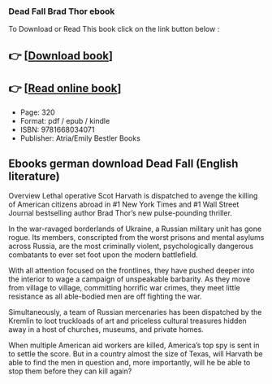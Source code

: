 ### Dead Fall Brad Thor ebook

To Download or Read This book click on the link button below :

## 👉  [**[Download book](http://get-pdfs.com/download.php?group=book&from=github.com&id=676594&lnk=1064 "Download book")**]

## 👉  [**[Read online book](http://get-pdfs.com/download.php?group=book&from=github.com&id=676594&lnk=1064 "Read online book")**]


* Page: 320
* Format: pdf / epub / kindle
* ISBN: 9781668034071
* Publisher: Atria/Emily Bestler Books



## Ebooks german download Dead Fall (English literature)


Overview
Lethal operative Scot Harvath is dispatched to avenge the killing of American citizens abroad in #1 New York Times and #1 Wall Street Journal bestselling author Brad Thor’s new pulse-pounding thriller.

 In the war-ravaged borderlands of Ukraine, a Russian military unit has gone rogue. Its members, conscripted from the worst prisons and mental asylums across Russia, are the most criminally violent, psychologically dangerous combatants to ever set foot upon the modern battlefield.

 With all attention focused on the frontlines, they have pushed deeper into the interior to wage a campaign of unspeakable barbarity. As they move from village to village, committing horrific war crimes, they meet little resistance as all able-bodied men are off fighting the war.

 Simultaneously, a team of Russian mercenaries has been dispatched by the Kremlin to loot truckloads of art and priceless cultural treasures hidden away in a host of churches, museums, and private homes.

 When multiple American aid workers are killed, America’s top spy is sent in to settle the score. But in a country almost the size of Texas, will Harvath be able to find the men in question and, more importantly, will he be able to stop them before they can kill again?



